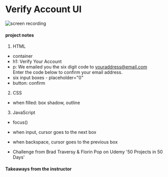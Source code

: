 # Verify Account UI

![screen recording](https://media.giphy.com/media/FK3J26ejWl1ak4fxtx/giphy.gif)

#### project notes

1. HTML

- container
- h1: Verify Your Account
- p: We emailed you the six digit code to youraddress@email.com <br> Enter the code below to confirm your email address.
- six input boxes - placeholder="0"
- button: confirm

2. CSS

- when filled: box shadow, outline

3. JavaScript

- focus()
- when input, cursor goes to the next box
- when backspace, cursor goes to the previous box

- Challenge from Brad Traversy & Florin Pop on Udemy '50 Projects in 50 Days'

#### Takeaways from the instructor
